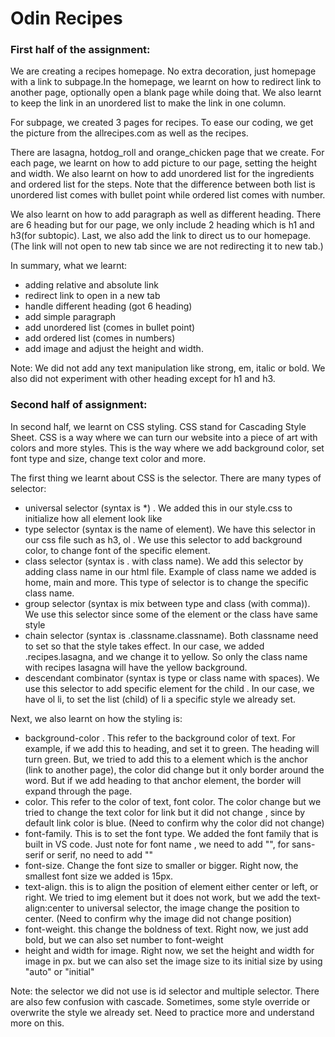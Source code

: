 # Odin Recipes

### First half of the assignment:

We are creating a recipes homepage. No extra decoration, just homepage with a link to subpage.In the homepage, we learnt on how to redirect link to another page, optionally open a blank page while doing that. We also learnt to keep the link in an unordered list to make the link in one column.

For subpage, we created 3 pages for recipes. To ease our coding, we get the picture from the allrecipes.com as well as the recipes. 

There are lasagna, hotdog_roll and orange_chicken page that we create. For each page, we learnt on how to add picture to our page, setting the height and width. We also learnt on how to add unordered list for the ingredients and ordered list for the steps. Note that the difference between both list is unordered list comes with bullet point while ordered list comes with number. 

We also learnt on how to add paragraph as well as different heading. There are 6 heading but for our page, we only include 2 heading which is h1 and h3(for subtopic). Last, we also add the link to direct us to our homepage. (The link will not open to new tab since we are not redirecting it to new tab.)

In summary, what we learnt:
* adding relative and absolute link 
* redirect link to open in a new tab
* handle different heading (got 6 heading)
* add simple paragraph
* add unordered list (comes in bullet point)
* add ordered list (comes in numbers)
* add image and adjust the height and width.

Note: We did not add any text manipulation like strong, em, italic or bold. We also did not experiment with other heading except for h1 and h3. 


### Second half of assignment:

In second half, we learnt on CSS styling. CSS stand for Cascading Style Sheet. CSS is a way where we can turn our website into a piece of art with colors and more styles. This is the way where we add background color, set font type and size, change text color and more. 

The first thing we learnt about CSS is the selector. There are many types of selector:
- universal selector (syntax is *) . We added this in our style.css to initialize how all element look like
- type selector (syntax is the name of element). We have this selector in our css file such as h3, ol . We use this selector to add background color, to change font of the specific element.
- class selector (syntax is . with class name). We add this selector by adding class name in our html file. Example of class name we added is home, main and more. This type of selector is to change the specific class name. 
- group selector (syntax is mix between type and class (with comma)). We use this selector since some of the element or the class have same style 
- chain selector (syntax is .classname.classname). Both classname need to set so that the style takes effect. In our case, we added .recipes.lasagna, and we change it to yellow. So only the class name with recipes lasagna will have the yellow background. 
- descendant combinator (syntax is type or class name with spaces). We use this selector to add specific element for the child . In our case, we have ol li, to set the list (child) of li a specific style we already set.

Next, we also learnt on how the styling is:
- background-color . This refer to the background color of text. For example, if we add this to heading, and set it to green. The heading will turn green. But, we tried to add this to a element which is the anchor (link to another page), the color did change but it only border around the word. But if we add heading to that anchor element, the border will expand through the page. 
- color. This refer to the color of text, font color. The color change but we tried to change the text color for link but it did not change , since by default link color is blue. (Need to confirm why the color did not change)
- font-family. This is to set the font type. We added the font family that is built in VS code. Just note for font name , we need to add "", for sans-serif or serif, no need to add ""
- font-size. Change the font size to smaller or bigger. Right now, the smallest font size we added is 15px. 
- text-align. this is to align the position of element either center or left, or right. We tried to img element but it does not work, but we add the text-align:center to universal selector, the image change the position to center. (Need to confirm why the image did not change position)
- font-weight. this change the boldness of text. Right now, we just add bold, but we can also set number to font-weight
- height and width for image. Right now, we set the height and width for image in px. but we can also set the image size to its initial size by using "auto" or "initial"

Note: the selector we did not use is id selector and multiple selector. There are also few confusion with cascade. Sometimes, some style override or overwrite the style we already set. Need to practice more and understand more on this. 
